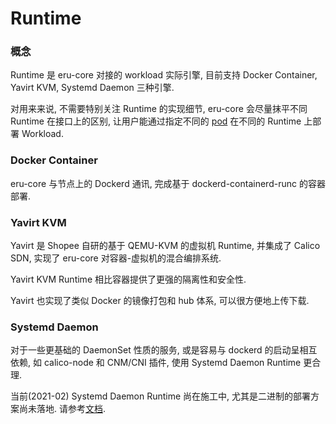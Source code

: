 # Runtime

### 概念

Runtime 是 eru-core 对接的 workload 实际引擎, 目前支持 Docker Container, Yavirt KVM, Systemd Daemon 三种引擎.

对用来来说, 不需要特别关注 Runtime 的实现细节, eru-core 会尽量抹平不同 Runtime 在接口上的区别, 让用户能通过指定不同的 [pod](https://book.eru.sh/conception/pod) 在不同的 Runtime 上部署 Workload.

### Docker Container

eru-core 与节点上的 Dockerd 通讯, 完成基于 dockerd-containerd-runc 的容器部署.

### Yavirt KVM

Yavirt 是 Shopee 自研的基于 QEMU-KVM 的虚拟机 Runtime, 并集成了 Calico SDN, 实现了 eru-core 对容器-虚拟机的混合编排系统.

Yavirt KVM Runtime 相比容器提供了更强的隔离性和安全性.

Yavirt 也实现了类似 Docker 的镜像打包和 hub 体系, 可以很方便地上传下载.

### Systemd Daemon

对于一些更基础的 DaemonSet 性质的服务, 或是容易与 dockerd 的启动呈相互依赖, 如 calico-node 和 CNM/CNI 插件, 使用 Systemd Daemon Runtime 更合理.

当前(2021-02) Systemd Daemon Runtime 尚在施工中, 尤其是二进制的部署方案尚未落地. 请参考[文档](https://github.com/projecteru2/core/issues/317).
